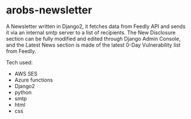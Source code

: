 # arobs-newsletter

A Newsletter written in Django2, it fetches data from Feedly API and sends it via an internal smtp server to a list of recipients.
The New Disclosure section can be fully modified and edited through Django Admin Console, and the Latest News section is made of the latest 0-Day Vulnerability list from Feedly.

Tech used:
- AWS SES
- Azure functions
- Django2
- python
- smtp
- html
- css



